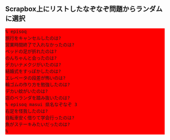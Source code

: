 <h2>Scrapbox上にリストしたなぞなぞ問題からランダムに選択</h2>

<pre style="background-color:#f00;line-height:150%;">
% episoq
旅行をキャンセルしたのは?
営業時間終了で入れなかったのは?
ベッドの足が折れたのは?
のんちゃんと会ったのは?
デカいナメクジがいたのは?
結婚式をすっぽかしたのは?
エレベータの段差が怖いのは?
輪ゴムの作り方を勉強したのは?
デカい蚊がいたのは?
店のベランダを踏み抜いたのは?
% episoq masui 県名なぞなぞ 3
右足を怪我したのは?
自転車安く借りて学会行ったのは?
魚がステーキみたいだったのは?
%
</pre>
